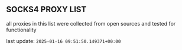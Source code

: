 ## SOCKS4 PROXY LIST

all proxies in this list were collected from open sources and tested for functionality

last update: `2025-01-16 09:51:50.149371+00:00`